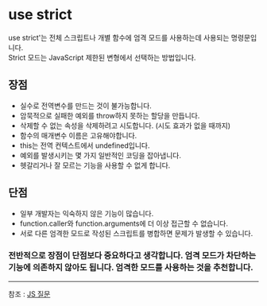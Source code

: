 
# use strict

use strict'는 전체 스크립트나 개별 함수에 엄격 모드를 사용하는데 사용되는 명령문입니다.  
Strict 모드는 JavaScript 제한된 변형에서 선택하는 방법입니다.  

## 장점
- 실수로 전역변수를 만드는 것이 불가능합니다.
- 암묵적으로 실패한 예외를 throw하지 못하는 할당을 만듭니다.
- 삭제할 수 없는 속성을 삭제하려고 시도합니다. (시도 효과가 없을 때까지)
- 함수의 매개변수 이름은 고유해야합니다.
- this는 전역 컨텍스트에서 undefined입니다.
- 예외를 발생시키는 몇 가지 일반적인 코딩을 잡아냅니다.
- 헷갈리거나 잘 모르는 기능을 사용할 수 없게 합니다.

## 단점
- 일부 개발자는 익숙하지 않은 기능이 많습니다.
- function.caller와 function.arguments에 더 이상 접근할 수 없습니다.
- 서로 다른 엄격한 모드로 작성된 스크립트를 병합하면 문제가 발생할 수 있습니다.

### 전반적으로 장점이 단점보다 중요하다고 생각합니다. 엄격 모드가 차단하는 기능에 의존하지 않아도 됩니다. 엄격한 모드를 사용하는 것을 추천합니다.

---
참조 : [JS 질문](https://github.com/yangshun/front-end-interview-handbook/blob/master/Translations/Korean/questions/javascript-questions.md)
